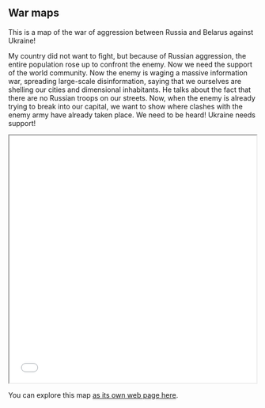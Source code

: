 ## War maps

This is a map of the war of aggression between Russia and Belarus against Ukraine!

My country did not want to fight, but because of Russian aggression, the entire population rose up to confront the enemy.  Now we need the support of the world community.  Now the enemy is waging a massive information war, spreading large-scale disinformation, saying that we ourselves are shelling our cities and dimensional inhabitants.  He talks about the fact that there are no Russian troops on our streets.  Now, when the enemy is already trying to break into our capital, we want to show where clashes with the enemy army have already taken place.  We need to be heard!  Ukraine needs support!

<iframe src="war-map.html" height="500" width="500"></iframe>

You can explore this map [as its own web page here](war-map.html).

